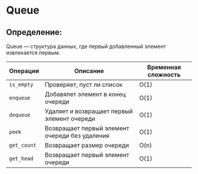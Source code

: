 # Queue
## Определение:
Queue — структура данных, где первый добавленный элемент извлекается первым.

| Операция        | Описание                                                  | Временная сложность |
|-----------------|-----------------------------------------------------------|---------------------|
| `is_empty`      | Проверяет, пуст ли список                                 | O(1)                |
| `enqueue`       | Добавялет элемент в конец очереди                         | O(1)                |
| `dequeue`       | Удаляет и возвращает первый элемент очереди               | O(1)                |
| `peek`          | Возвращает первый элемент очереди без удаления            | O(1)                |
| `get_count`     | Возвращает размер очереди                                 | O(n)                |
| `get_head`      | Возвращает первый элемент очереди                         | O(1)                |
